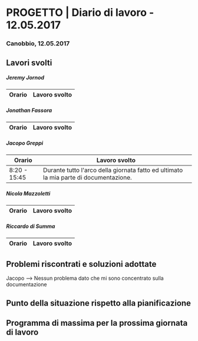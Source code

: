 # PROGETTO | Diario di lavoro - 12.05.2017

### Canobbio, 12.05.2017

## Lavori svolti
##### Jeremy Jornod

|Orario        |Lavoro svolto                 |
|--------------|------------------------------|

##### Jonathan Fassora
|Orario        |Lavoro svolto                 |
|--------------|------------------------------|

##### Jacopo Greppi
|Orario        |Lavoro svolto                                     |
|--------------|--------------------------------------------------|
|8:20 - 15:45  |Durante tutto l'arco della giornata fatto ed ultimato la mia parte di documentazione.|

##### Nicola Mazzoletti
|Orario        |Lavoro svolto                 |
|--------------|------------------------------|

##### Riccardo di Summa
|Orario        |Lavoro svolto                 |
|--------------|------------------------------|


##  Problemi riscontrati e soluzioni adottate
Jacopo --> Nessun problema dato che mi sono concentrato sulla documentazione

##  Punto della situazione rispetto alla pianificazione


## Programma di massima per la prossima giornata di lavoro
